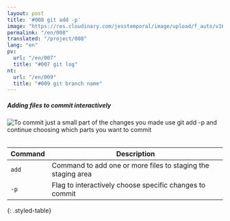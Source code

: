 ```yaml
---
layout: post
title: '#008 git add -p'
image: "https://res.cloudinary.com/jesstemporal/image/upload/f_auto/v1642878594/gitfichas/en/008/thumbnail_u7icha.jpg"
permalink: "/en/008"
translated: "/project/008"
lang: "en"
pv:
  url: "/en/007"
  title: "#007 git log"
nt:
  url: "/en/009"
  title: "#009 git branch name"
---
```

##### Adding files to commit interactively

<img alt="To commit just a small part of the changes you made use git add -p and continue choosing which parts you want to commit" src="https://res.cloudinary.com/jesstemporal/image/upload/v1642878595/gitfichas/en/008/full_mur6v1.jpg"><br><br>

| Command | Description |
|---------|-------------|
| `add` | Command to add one or more files to staging the staging area |
| `-p` | Flag to interactively choose specific changes to commit |
{: .styled-table}
